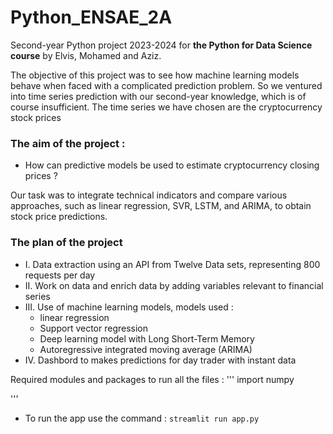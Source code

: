 # Python_ENSAE_2A

Second-year Python project 2023-2024 for **the Python for Data Science course** by Elvis, Mohamed and Aziz.

The objective of this project was to see how machine learning models behave when faced with a complicated prediction problem. 
So we ventured into time series prediction with our second-year knowledge, which is of course insufficient.
The time series we have chosen are the cryptocurrency stock prices

### The aim of the project : 

-  How can predictive models be used to estimate cryptocurrency closing prices ?

Our task was to integrate technical indicators and compare various approaches, 
such as linear regression, SVR, LSTM, and ARIMA, to obtain stock price predictions. 

### The plan of the project

- I. Data extraction using an API from Twelve Data sets, representing 800 requests per day
- II. Work on data and enrich data by adding variables relevant to financial series 
- III. Use of machine learning models, models used :
  - linear regression 
  - Support vector regression 
  - Deep learning model with Long Short-Term Memory 
  - Autoregressive integrated moving average (ARIMA)
- IV. Dashbord to makes predictions for day trader with instant data  


Required modules and packages to run all the files :
'''
import numpy 

'''











- To run the app use the command : $\texttt{streamlit run app.py}$